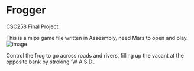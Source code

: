 # Frogger
CSC258 Final Project

This is a mips game file written in Assesmbly, need Mars to open and play.
![image](https://user-images.githubusercontent.com/52292735/188221075-d88779e3-373d-45e6-a9bc-95ec33ed6cab.png)

Control the frog to go across roads and rivers, filling up the vacant at the opposite bank by stroking ‘W A S D’. 
